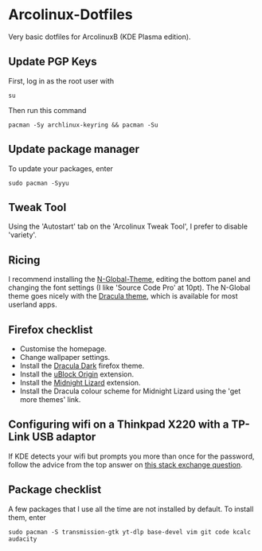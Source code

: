 # Arcolinux-Dotfiles

Very basic dotfiles for ArcolinuxB (KDE Plasma edition).

## Update PGP Keys

First, log in as the root user with

```
su
```

Then run this command

```
pacman -Sy archlinux-keyring && pacman -Su
```

## Update package manager

To update your packages, enter

```
sudo pacman -Syyu
```

## Tweak Tool

Using the 'Autostart' tab on the 'Arcolinux Tweak Tool', I prefer to disable 'variety'.

## Ricing

I recommend installing the [N-Global-Theme](https://store.kde.org/p/1590092), editing the bottom panel and changing the font settings (I like 'Source Code Pro' at 10pt). The N-Global theme goes nicely with the [Dracula theme](https://draculatheme.com/), which is available for most userland apps.

## Firefox checklist

- Customise the homepage.
- Change wallpaper settings.
- Install the [Dracula Dark](https://addons.mozilla.org/en-GB/firefox/addon/dracula-dark-colorscheme/) firefox theme.
- Install the [uBlock Origin](https://addons.mozilla.org/en-GB/firefox/addon/ublock-origin/) extension.
- Install the [Midnight Lizard](https://addons.mozilla.org/en-GB/firefox/addon/midnight-lizard-quantum/) extension.
- Install the Dracula colour scheme for Midnight Lizard using the 'get more themes' link.

## Configuring wifi on a Thinkpad X220 with a TP-Link USB adaptor

If KDE detects your wifi but prompts you more than once for the password, follow the advice from the top answer on [this stack exchange question](https://unix.stackexchange.com/questions/420497/how-do-i-stop-kwallet-from-asking-my-password-to-let-the-system-connect-to-wifi).

## Package checklist

A few packages that I use all the time are not installed by default. To install them, enter

```
sudo pacman -S transmission-gtk yt-dlp base-devel vim git code kcalc audacity
```
